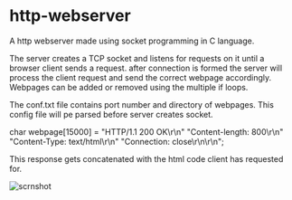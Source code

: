 # http-webserver
A http webserver made using socket programming in C language.

The server creates a TCP socket and listens for requests on it until a browser client sends a request.
after connection is formed the server will process the client request and send the correct webpage accordingly.
Webpages can be added or removed using the multiple if loops.

The conf.txt file contains port number and directory of webpages. This config file will pe parsed before server creates socket.


char webpage[15000] = 
        "HTTP/1.1 200 OK\r\n"
        "Content-length: 800\r\n"
        "Content-Type: text/html\r\n"
        "Connection: close\r\n\r\n";
        
This response gets concatenated with the html code client has requested for.


![scrnshot](https://user-images.githubusercontent.com/100684015/193165092-7cf89cc8-7ac4-408d-afdc-c4348698a9a1.jpeg)
